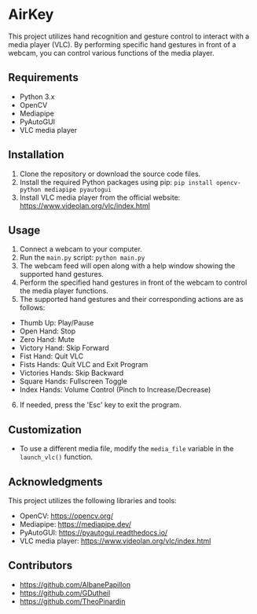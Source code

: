 # AirKey

This project utilizes hand recognition and gesture control to interact with a media player (VLC). By performing specific hand gestures in front of a webcam, you can control various functions of the media player.

## Requirements

- Python 3.x
- OpenCV
- Mediapipe
- PyAutoGUI
- VLC media player

## Installation

1. Clone the repository or download the source code files.
2. Install the required Python packages using pip: `pip install opencv-python mediapipe pyautogui`
3. Install VLC media player from the official website: https://www.videolan.org/vlc/index.html

## Usage

1. Connect a webcam to your computer.
2. Run the `main.py` script: `python main.py`
3. The webcam feed will open along with a help window showing the supported hand gestures.
4. Perform the specified hand gestures in front of the webcam to control the media player functions.
5. The supported hand gestures and their corresponding actions are as follows:

- Thumb Up: Play/Pause
- Open Hand: Stop
- Zero Hand: Mute
- Victory Hand: Skip Forward
- Fist Hand: Quit VLC
- Fists Hands: Quit VLC and Exit Program
- Victories Hands: Skip Backward
- Square Hands: Fullscreen Toggle
- Index Hands: Volume Control (Pinch to Increase/Decrease)

6. If needed, press the 'Esc' key to exit the program.

## Customization

- To use a different media file, modify the `media_file` variable in the `launch_vlc()` function.

## Acknowledgments

This project utilizes the following libraries and tools:

- OpenCV: https://opencv.org/
- Mediapipe: https://mediapipe.dev/
- PyAutoGUI: https://pyautogui.readthedocs.io/
- VLC media player: https://www.videolan.org/vlc/index.html

## Contributors
- https://github.com/AlbanePapillon
- https://github.com/GDutheil
- https://github.com/TheoPinardin

